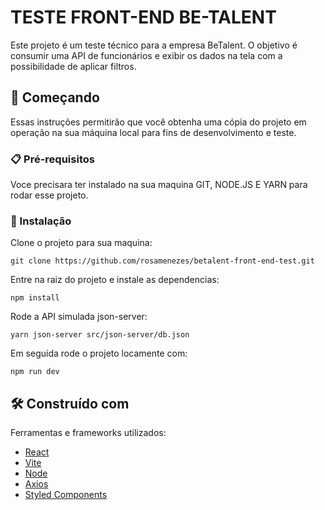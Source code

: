 # TESTE FRONT-END BE-TALENT

Este projeto é um teste técnico para a empresa BeTalent. O objetivo é consumir uma API de funcionários e exibir os dados na tela com a possibilidade de aplicar filtros.

## 🚀 Começando

Essas instruções permitirão que você obtenha uma cópia do projeto em operação na sua máquina local para fins de desenvolvimento e teste.


### 📋 Pré-requisitos

Voce precisara ter instalado na sua maquina GIT, NODE.JS E YARN para rodar esse projeto.

### 🔧 Instalação

Clone o projeto para sua maquina:

```
git clone https://github.com/rosamenezes/betalent-front-end-test.git
```

Entre na raiz do projeto e instale as dependencias:
```
npm install
```

Rode a API simulada json-server:
```
yarn json-server src/json-server/db.json
```

Em seguida rode o projeto locamente com:
```
npm run dev
```


## 🛠️ Construído com

Ferramentas e frameworks utilizados:

* [React](https://react.dev/) 
* [Vite](https://vitejs.dev/)
* [Node](https://nodejs.org/pt)
* [Axios](https://axios-http.com/ptbr/docs/intro)
* [Styled Components](https://styled-components.com/)
 

